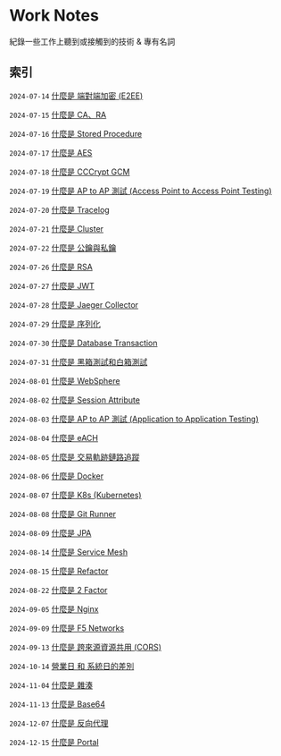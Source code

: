 # Work Notes

紀錄一些工作上聽到或接觸到的技術 & 專有名詞

## 索引

`2024-07-14` [什麼是 端對端加密 (E2EE)](https://github.com/Charmying/Notes-Work/issues/1)  

`2024-07-15` [什麼是 CA、RA](https://github.com/Charmying/Notes-Work/issues/2)  

`2024-07-16` [什麼是 Stored Procedure](https://github.com/Charmying/Notes-Work/issues/3)  

`2024-07-17` [什麼是 AES](https://github.com/Charmying/Notes-Work/issues/4)  

`2024-07-18` [什麼是 CCCrypt GCM](https://github.com/Charmying/Notes-Work/issues/5)  

`2024-07-19` [什麼是 AP to AP 測試 (Access Point to Access Point Testing)](https://github.com/Charmying/Notes-Work/issues/6)  

`2024-07-20` [什麼是 Tracelog](https://github.com/Charmying/Notes-Work/issues/7)  

`2024-07-21` [什麼是 Cluster](https://github.com/Charmying/Notes-Work/issues/8)  

`2024-07-22` [什麼是 公鑰與私鑰](https://github.com/Charmying/Notes-Work/issues/9)  

`2024-07-26` [什麼是 RSA](https://github.com/Charmying/Notes-Work/issues/10)  

`2024-07-27` [什麼是 JWT](https://github.com/Charmying/Notes-Work/issues/11)  

`2024-07-28` [什麼是 Jaeger Collector](https://github.com/Charmying/Notes-Work/issues/12)  

`2024-07-29` [什麼是 序列化](https://github.com/Charmying/Notes-Work/issues/13)  

`2024-07-30` [什麼是 Database Transaction](https://github.com/Charmying/Notes-Work/issues/14)  

`2024-07-31` [什麼是 黑箱測試和白箱測試](https://github.com/Charmying/Notes-Work/issues/15)  

`2024-08-01` [什麼是 WebSphere](https://github.com/Charmying/Notes-Work/issues/16)  

`2024-08-02` [什麼是 Session Attribute](https://github.com/Charmying/Notes-Work/issues/17)  

`2024-08-03` [什麼是 AP to AP 測試 (Application to Application Testing)](https://github.com/Charmying/Notes-Work/issues/18)  

`2024-08-04` [什麼是 eACH](https://github.com/Charmying/Notes-Work/issues/19)  

`2024-08-05` [什麼是 交易軌跡鏈路追蹤](https://github.com/Charmying/Notes-Work/issues/20)  

`2024-08-06` [什麼是 Docker](https://github.com/Charmying/Notes-Work/issues/21)  

`2024-08-07` [什麼是 K8s (Kubernetes)](https://github.com/Charmying/Notes-Work/issues/22)  

`2024-08-08` [什麼是 Git Runner](https://github.com/Charmying/Notes-Work/issues/23)  

`2024-08-09` [什麼是 JPA](https://github.com/Charmying/Notes-Work/issues/24)  

`2024-08-14` [什麼是 Service Mesh](https://github.com/Charmying/Notes-Work/issues/25)  

`2024-08-15` [什麼是 Refactor](https://github.com/Charmying/Notes-Work/issues/26)  

`2024-08-22` [什麼是 2 Factor](https://github.com/Charmying/Notes-Work/issues/27)  

`2024-09-05` [什麼是 Nginx](https://github.com/Charmying/Notes-Work/issues/28)  

`2024-09-09` [什麼是 F5 Networks](https://github.com/Charmying/Notes-Work/issues/29)  

`2024-09-13` [什麼是 跨來源資源共用 (CORS)](https://github.com/Charmying/Notes-Work/issues/30)  

`2024-10-14` [營業日 和 系統日的差別](https://github.com/Charmying/Notes-Work/issues/31)  

`2024-11-04` [什麼是 雜湊](https://github.com/Charmying/Notes-Work/issues/32)  

`2024-11-13` [什麼是 Base64](https://github.com/Charmying/Notes-Work/issues/33)  

`2024-12-07` [什麼是 反向代理](https://github.com/Charmying/Notes-Work/issues/34)  

`2024-12-15` [什麼是 Portal](https://github.com/Charmying/Notes-Work/issues/35)  
